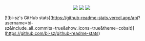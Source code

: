 
<div align="center">
	<img src="https://img.shields.io/badge/Amazon AWS-232F3E?style=flat&logo=Amazon AWS&logoColor=white" />
	<img src="https://img.shields.io/badge/Oracle SQL-F80000?style=flat&logo=Oracle SQL&logoColor=white" />
	<img src="https://img.shields.io/badge/Python-3776AB?style=flat&logo=Python&logoColor=white" />
</div>

[![bi-sz's GitHub stats](https://github-readme-stats.vercel.app/api?
username=bi-sz&include_all_commits=true&show_icons=true&theme=cobalt)]
(https://github.com/bi-sz/github-readme-stats)
